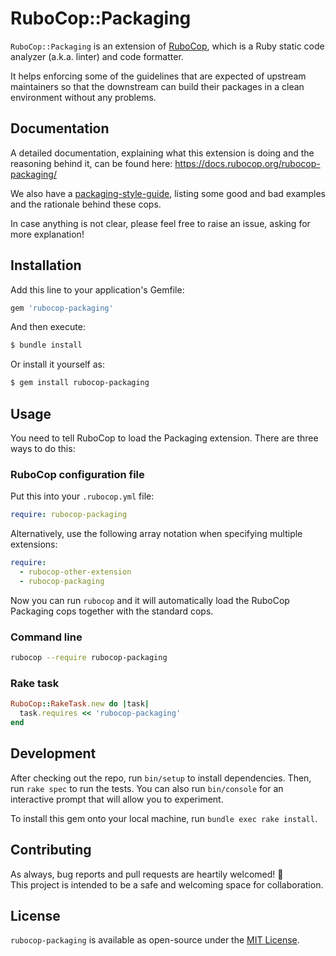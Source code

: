 # RuboCop::Packaging

`RuboCop::Packaging` is an extension of [RuboCop](https://rubocop.org/),
which is a Ruby static code analyzer (a.k.a. linter) and code formatter.

It helps enforcing some of the guidelines that are expected of upstream
maintainers so that the downstream can build their packages in a clean
environment without any problems.

## Documentation

A detailed documentation, explaining what this extension is doing and the
reasoning behind it, can be found here: https://docs.rubocop.org/rubocop-packaging/

We also have a [packaging-style-guide](https://packaging.rubystyle.guide/),
listing some good and bad examples and the rationale behind these cops.

In case anything is not clear, please feel free to raise an issue, asking
for more explanation!

## Installation

Add this line to your application's Gemfile:

```ruby
gem 'rubocop-packaging'
```

And then execute:

```bash
$ bundle install
```

Or install it yourself as:

```bash
$ gem install rubocop-packaging
```

## Usage

You need to tell RuboCop to load the Packaging extension. There are three
ways to do this:

### RuboCop configuration file

Put this into your `.rubocop.yml` file:

```yaml
require: rubocop-packaging
```

Alternatively, use the following array notation when specifying multiple
extensions:

```yaml
require:
  - rubocop-other-extension
  - rubocop-packaging
```

Now you can run `rubocop` and it will automatically load the RuboCop Packaging
cops together with the standard cops.

### Command line

```bash
rubocop --require rubocop-packaging
```

### Rake task

```ruby
RuboCop::RakeTask.new do |task|
  task.requires << 'rubocop-packaging'
end
```

## Development

After checking out the repo, run `bin/setup` to install dependencies. Then,
run `rake spec` to run the tests. You can also run `bin/console` for an
interactive prompt that will allow you to experiment.

To install this gem onto your local machine, run `bundle exec rake install`.

## Contributing

As always, bug reports and pull requests are heartily welcomed! 💖  
This project is intended to be a safe and welcoming space for collaboration.

## License
`rubocop-packaging` is available as open-source under the
[MIT License](https://github.com/utkarsh2102/rubocop-packaging/blob/master/LICENSE).
